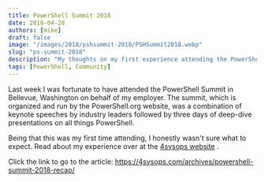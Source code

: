 ```yaml
---
title: PowerShell Summit 2018
date: 2018-04-28
authors: [mike]
draft: false
image: "/images/2018/pshsummit-2018/PSHSummit2018.webp"
slug: "ps-summit-2018"
description: "My thoughts on my first experience attending the PowerShell Summit."
tags: [PowerShell, Community]
---
```


Last week I was fortunate to have attended the PowerShell Summit in Bellevue, Washington on behalf of my employer. The summit, which is organized and run by the PowerShell.org website, was a combination of keynote speeches by industry leaders followed by three days of deep-dive presentations on all things PowerShell.

Being that this was my first time attending, I honestly wasn't sure what to expect. Read about my experience over at the [4sysops website](https://4sysops.com/archives/powershell-summit-2018-recap/) .

Click the link to go to the article:
<https://4sysops.com/archives/powershell-summit-2018-recap/>
